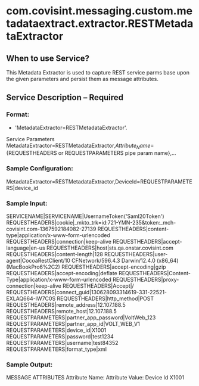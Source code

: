 # com.covisint.messaging.custom.metadataextract.extractor.RESTMetadataExtractor
## When to use Service?

This Metadata Extractor is used to capture REST service parms base upon the given parameters and persist them as message attributes.
## Service Description – Required
### Format:
- 'MetadataExtractor=RESTMetadataExtractor'.

Service Parameters
MetadataExtractor=RESTMetadataExtractor,${Attribute_Name}=${REQUESTHEADERS or REQUESTPARAMETERS pipe param name},...

### Sample Configuration:

MetadataExtractor=RESTMetadataExtractor,DeviceId=REQUESTPARAMETERS|device_id

### Sample Input:

SERVICENAME|SERVICENAME|UsernameToken('Saml20Token')
REQUESTHEADERS|cookie|_mkto_trk=id:721-YMN-235&token:_mch-covisint.com-1367592184082-27139
REQUESTHEADERS|content-type|application/x-www-form-urlencoded
REQUESTHEADERS|connection|keep-alive
REQUESTHEADERS|accept-language|en-us
REQUESTHEADERS|host|sts.qa.onstar.covisint.com
REQUESTHEADERS|content-length|128
REQUESTHEADERS|user-agent|CocoaRestClient/10 CFNetwork/596.4.3 Darwin/12.4.0 (x86_64) (MacBookPro6%2C2)
REQUESTHEADERS|accept-encoding|gzip
REQUESTHEADERS|accept-encoding|deflate
REQUESTHEADERS|Content-Type|application/x-www-form-urlencoded
REQUESTHEADERS|proxy-connection|keep-alive
REQUESTHEADERS|Accept|/
REQUESTHEADERS|connect_guid|130628093314619-331-22521-EXLAQ664-IW7C0S
REQUESTHEADERS|http_method|POST
REQUESTHEADERS|remote_address|12.107.188.5
REQUESTHEADERS|remote_host|12.107.188.5
REQUESTPARAMETERS|partner_app_password|VoltWeb_123
REQUESTPARAMETERS|partner_app_id|VOLT_WEB_V1
REQUESTPARAMETERS|device_id|X1001
REQUESTPARAMETERS|password|test1234
REQUESTPARAMETERS|username|test84352
REQUESTPARAMETERS|format_type|xml

### Sample Output:
MESSAGE ATTRIBUTES
Attribute Name: 	Attribute Value:
Device Id 	X1001

